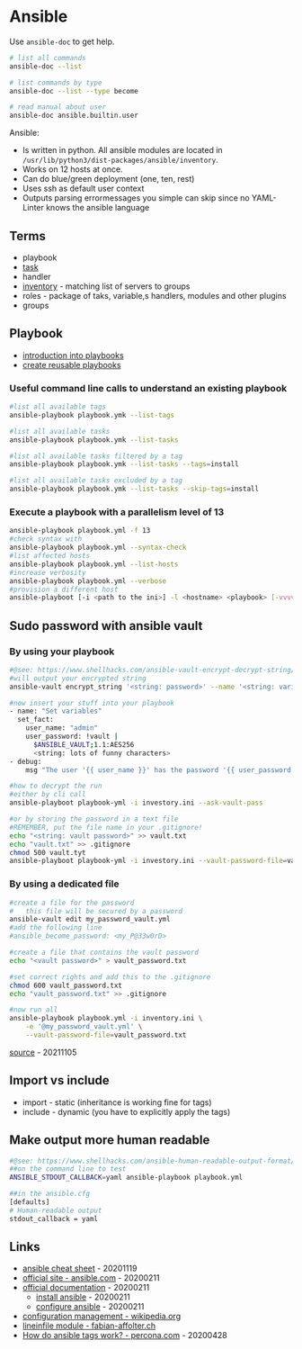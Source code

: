 # Ansible

Use `ansible-doc` to get help.

```bash
# list all commands
ansible-doc --list

# list commands by type
ansible-doc --list --type become

# read manual about user
ansible-doc ansible.builtin.user
```

Ansible:

* Is written in python. All ansible modules are located in `/usr/lib/python3/dist-packages/ansible/inventory`.
* Works on 12 hosts at once.
* Can do blue/green deployment (one, ten, rest)
* Uses ssh as default user context
* Outputs parsing errormessages you simple can skip since no YAML-Linter knows the ansible language

## Terms

* playbook
* [task](task.md)
* handler
* [inventory](inventory.md) -  matching list of servers to groups
* roles - package of taks, variable,s handlers, modules and other plugins
* groups

## Playbook

* [introduction into playbooks](http://docs.ansible.com/ansible/latest/user_guide/playbooks_intro.html)
* [create reusable playbooks](http://docs.ansible.com/ansible/latest/user_guide/playbooks_reuse.html)

### Useful command line calls to understand an existing playbook

```bash
#list all available tags
ansible-playbook playbook.ymk --list-tags

#list all available tasks
ansible-playbook playbook.ymk --list-tasks

#list all available tasks filtered by a tag
ansible-playbook playbook.ymk --list-tasks --tags=install

#list all available tasks excluded by a tag
ansible-playbook playbook.ymk --list-tasks --skip-tags=install
```

### Execute a playbook with a parallelism level of 13

```bash
ansible-playbook playbook.yml -f 13
#check syntax with
ansible-playbook playbook.yml --syntax-check
#list affected hosts
ansible-playbook playbook.yml --list-hosts
#increase verbosity
ansible-playbook playbook.yml --verbose
#provision a different host
ansible-playboot [-i <path to the ini>] -l <hostname> <playbook> [-vvvv]
```

## Sudo password with ansible vault

### By using your playbook

```bash
#@see: https://www.shellhacks.com/ansible-vault-encrypt-decrypt-string/
#will output your encrypted string
ansible-vault encrypt_string '<string: password>' --name '<string: variable_name>'

#now insert your stuff into your playbook
- name: "Set variables"
  set_fact:
    user_name: "admin"
    user_password: !vault |
      $ANSIBLE_VAULT;1.1:AES256
      <string: lots of funny characters>
- debug:
    msg "The user '{{ user_name }}' has the password '{{ user_password }}'"

#how to decrypt the run
#either by cli call
ansible-playboot playbook-yml -i investory.ini --ask-vault-pass

#or by storing the password in a text file
#REMEMBER, put the file name in your .gitignore!
echo "<string: vault password>" >> vault.txt
echo "vault.txt" >> .gitignore
chmod 500 vault.tyt
ansible-playboot playbook-yml -i investory.ini --vault-password-file=vault.txt
```

### By using a dedicated file

```bash
#create a file for the password
#   this file will be secured by a password
ansible-vault edit my_password_vault.yml
#add the following line
#ansible_become_password: <my_P@33w0rD>

#create a file that contains the vault password
echo "<vault password>" > vault_password.txt

#set correct rights and add this to the .gitignore
chmod 600 vault_password.txt
echo "vault_password.txt" >> .gitignore

#now run all
ansible-playbook playbook.yml -i inventory.ini \
    -e '@my_password_vault.yml' \
    --vault-password-file=vault_password.txt
```

[source](https://www.shellhacks.com/ansible-sudo-a-password-is-required/) - 20211105

## Import vs include

* import - static (inheritance is working fine for tags)
* include - dynamic (you have to explicitly apply the tags)

## Make output more human readable

```bash
#@see: https://www.shellhacks.com/ansible-human-readable-output-format/
##on the command line to test
ANSIBLE_STDOUT_CALLBACK=yaml ansible-playbook playbook.yml

##in the ansible.cfg
[defaults]
# Human-readable output
stdout_callback = yaml
```

## Links

* [ansible cheat sheet](https://opensource.com/article/20/11/ansible-cheat-sheet) - 20201119
* [official site - ansible.com](https://www.ansible.com) - 20200211
* [official documentation](https://docs.ansible.com) - 20200211
    * [install ansible](https://docs.ansible.com/ansible/latest/index.html) - 20200211
    * [configure ansible](https://docs.ansible.com/ansible/latest/user_guide/index.html) - 20200211
* [configuration management - wikipedia.org](https://en.wikipedia.org/wiki/Configuration_management)
* [lineinfile module - fabian-affolter.ch](http://fabian-affolter.ch/blog/the-lineinfile-module-of-ansible/#comment-4707)
* [How do ansible tags work? - percona.com](https://www.percona.com/blog/2020/04/27/how-do-ansible-tags-work/) - 20200428

